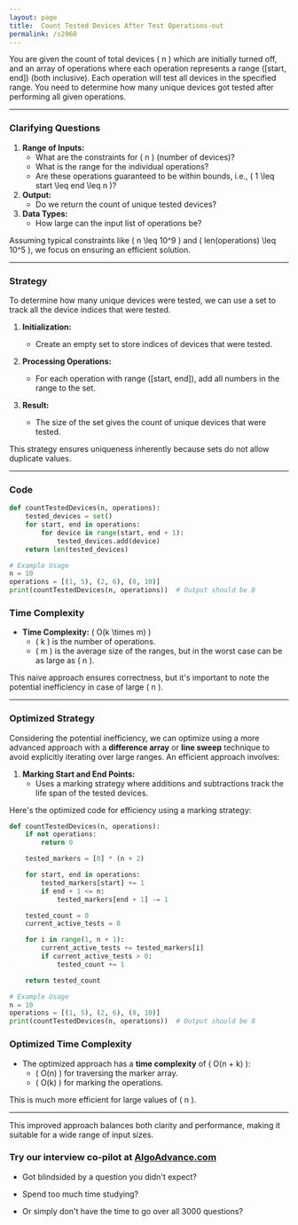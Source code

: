 ```yaml
---
layout: page
title:  Count Tested Devices After Test Operations-out
permalink: /s2960
---
```


You are given the count of total devices \( n \) which are initially turned off, and an array of operations where each operation represents a range \([start, end]\) (both inclusive). Each operation will test all devices in the specified range. You need to determine how many unique devices got tested after performing all given operations.

---

### Clarifying Questions

1. **Range of Inputs:**
    - What are the constraints for \( n \) (number of devices)?
    - What is the range for the individual operations?
    - Are these operations guaranteed to be within bounds, i.e., \( 1 \leq start \leq end \leq n \)?
2. **Output:**
    - Do we return the count of unique tested devices?
3. **Data Types:**
    - How large can the input list of operations be?

Assuming typical constraints like \( n \leq 10^9 \) and \( len(operations) \leq 10^5 \), we focus on ensuring an efficient solution.

---

### Strategy

To determine how many unique devices were tested, we can use a set to track all the device indices that were tested.

1. **Initialization:**
    - Create an empty set to store indices of devices that were tested.
  
2. **Processing Operations:**
    - For each operation with range \([start, end]\), add all numbers in the range to the set.
  
3. **Result:**
    - The size of the set gives the count of unique devices that were tested.

This strategy ensures uniqueness inherently because sets do not allow duplicate values.

---

### Code

```python
def countTestedDevices(n, operations):
    tested_devices = set()
    for start, end in operations:
        for device in range(start, end + 1):
            tested_devices.add(device)
    return len(tested_devices)

# Example Usage
n = 10
operations = [(1, 5), (2, 6), (8, 10)]
print(countTestedDevices(n, operations))  # Output should be 8
```

### Time Complexity

- **Time Complexity:** \( O(k \times m) \)
  - \( k \) is the number of operations.
  - \( m \) is the average size of the ranges, but in the worst case can be as large as \( n \).

This naive approach ensures correctness, but it's important to note the potential inefficiency in case of large \( n \).

---

### Optimized Strategy

Considering the potential inefficiency, we can optimize using a more advanced approach with a **difference array** or **line sweep** technique to avoid explicitly iterating over large ranges. An efficient approach involves:

1. **Marking Start and End Points:**
    - Uses a marking strategy where additions and subtractions track the life span of the tested devices.

Here's the optimized code for efficiency using a marking strategy:

```python
def countTestedDevices(n, operations):
    if not operations:
        return 0

    tested_markers = [0] * (n + 2)

    for start, end in operations:
        tested_markers[start] += 1
        if end + 1 <= n:
            tested_markers[end + 1] -= 1

    tested_count = 0
    current_active_tests = 0

    for i in range(1, n + 1):
        current_active_tests += tested_markers[i]
        if current_active_tests > 0:
            tested_count += 1

    return tested_count

# Example Usage
n = 10
operations = [(1, 5), (2, 6), (8, 10)]
print(countTestedDevices(n, operations))  # Output should be 8
```

### Optimized Time Complexity

- The optimized approach has a **time complexity** of \( O(n + k) \):
  - \( O(n) \) for traversing the marker array.
  - \( O(k) \) for marking the operations.

This is much more efficient for large values of \( n \).

---

This improved approach balances both clarity and performance, making it suitable for a wide range of input sizes.


### Try our interview co-pilot at [AlgoAdvance.com](https://algoAdvance.com)

- Got blindsided by a question you didn't expect?

- Spend too much time studying?

- Or simply don't have the time to go over all 3000 questions?

